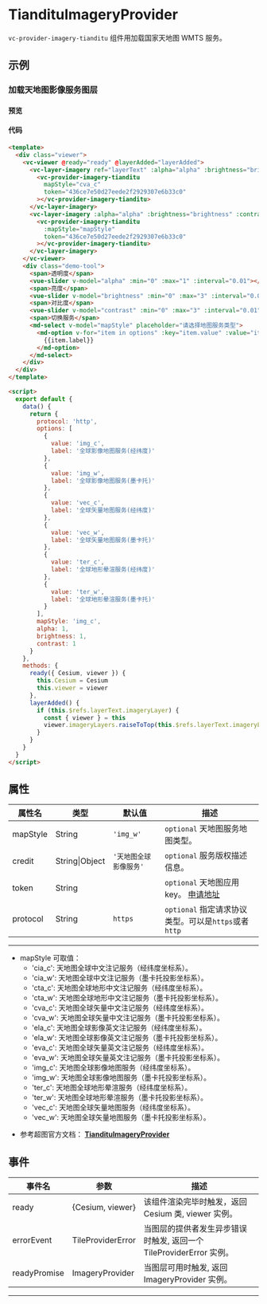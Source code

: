 # TiandituImageryProvider

`vc-provider-imagery-tianditu` 组件用加载国家天地图 WMTS 服务。

## 示例

### 加载天地图影像服务图层

#### 预览

<doc-preview>
  <template>
    <div class="viewer">
      <vc-viewer @ready="ready" @layerAdded="layerAdded">
        <vc-layer-imagery ref="layerText" :alpha="alpha" :brightness="brightness" :contrast="contrast">
          <vc-provider-imagery-tianditu
            mapStyle="cva_c"
            token="436ce7e50d27eede2f2929307e6b33c0"
          ></vc-provider-imagery-tianditu>
        </vc-layer-imagery>
        <vc-layer-imagery :alpha="alpha" :brightness="brightness" :contrast="contrast">
          <vc-provider-imagery-tianditu
            :mapStyle="mapStyle"
            token="436ce7e50d27eede2f2929307e6b33c0"
          ></vc-provider-imagery-tianditu>
        </vc-layer-imagery>
      </vc-viewer>
      <div class="demo-tool">
        <span>透明度</span>
        <vue-slider v-model="alpha" :min="0" :max="1" :interval="0.01"></vue-slider>
        <span>亮度</span>
        <vue-slider v-model="brightness" :min="0" :max="3" :interval="0.01"></vue-slider>
        <span>对比度</span>
        <vue-slider v-model="contrast" :min="0" :max="3" :interval="0.01"></vue-slider>
        <span>切换服务</span>
        <md-select v-model="mapStyle" placeholder="请选择地图服务类型">
          <md-option v-for="item in options" :key="item.value" :value="item.value">
            {{item.label}}
          </md-option>
        </md-select>
      </div>
    </div>
  </template>

  <script>
    export default {
      data() {
        return {
          protocol: 'http',
          options: [
            {
              value: 'img_c',
              label: '全球影像地图服务(经纬度)'
            },
            {
              value: 'img_w',
              label: '全球影像地图服务(墨卡托)'
            },
            {
              value: 'vec_c',
              label: '全球矢量地图服务(经纬度)'
            },
            {
              value: 'vec_w',
              label: '全球矢量地图服务(墨卡托)'
            },
            {
              value: 'ter_c',
              label: '全球地形晕渲服务(经纬度)'
            },
            {
              value: 'ter_w',
              label: '全球地形晕渲服务(墨卡托)'
            }
          ],
          mapStyle: 'img_c',
          alpha: 1,
          brightness: 1,
          contrast: 1
        }
      },
      methods: {
        ready({ Cesium, viewer }) {
          this.Cesium = Cesium
          this.viewer = viewer
        },
        layerAdded() {
          if (this.$refs.layerText.imageryLayer) {
            const { viewer } = this
            viewer.imageryLayers.raiseToTop(this.$refs.layerText.imageryLayer)
          }
        }
      }
    }
  </script>
</doc-preview>

#### 代码

```html
<template>
  <div class="viewer">
    <vc-viewer @ready="ready" @layerAdded="layerAdded">
      <vc-layer-imagery ref="layerText" :alpha="alpha" :brightness="brightness" :contrast="contrast">
        <vc-provider-imagery-tianditu
          mapStyle="cva_c"
          token="436ce7e50d27eede2f2929307e6b33c0"
        ></vc-provider-imagery-tianditu>
      </vc-layer-imagery>
      <vc-layer-imagery :alpha="alpha" :brightness="brightness" :contrast="contrast">
        <vc-provider-imagery-tianditu
          :mapStyle="mapStyle"
          token="436ce7e50d27eede2f2929307e6b33c0"
        ></vc-provider-imagery-tianditu>
      </vc-layer-imagery>
    </vc-viewer>
    <div class="demo-tool">
      <span>透明度</span>
      <vue-slider v-model="alpha" :min="0" :max="1" :interval="0.01"></vue-slider>
      <span>亮度</span>
      <vue-slider v-model="brightness" :min="0" :max="3" :interval="0.01"></vue-slider>
      <span>对比度</span>
      <vue-slider v-model="contrast" :min="0" :max="3" :interval="0.01"></vue-slider>
      <span>切换服务</span>
      <md-select v-model="mapStyle" placeholder="请选择地图服务类型">
        <md-option v-for="item in options" :key="item.value" :value="item.value">
          {{item.label}}
        </md-option>
      </md-select>
    </div>
  </div>
</template>

<script>
  export default {
    data() {
      return {
        protocol: 'http',
        options: [
          {
            value: 'img_c',
            label: '全球影像地图服务(经纬度)'
          },
          {
            value: 'img_w',
            label: '全球影像地图服务(墨卡托)'
          },
          {
            value: 'vec_c',
            label: '全球矢量地图服务(经纬度)'
          },
          {
            value: 'vec_w',
            label: '全球矢量地图服务(墨卡托)'
          },
          {
            value: 'ter_c',
            label: '全球地形晕渲服务(经纬度)'
          },
          {
            value: 'ter_w',
            label: '全球地形晕渲服务(墨卡托)'
          }
        ],
        mapStyle: 'img_c',
        alpha: 1,
        brightness: 1,
        contrast: 1
      }
    },
    methods: {
      ready({ Cesium, viewer }) {
        this.Cesium = Cesium
        this.viewer = viewer
      },
      layerAdded() {
        if (this.$refs.layerText.imageryLayer) {
          const { viewer } = this
          viewer.imageryLayers.raiseToTop(this.$refs.layerText.imageryLayer)
        }
      }
    }
  }
</script>
```

## 属性

| 属性名   | 类型           | 默认值                 | 描述                                                                         |
| -------- | -------------- | ---------------------- | ---------------------------------------------------------------------------- |
| mapStyle | String         | `'img_w'`              | `optional` 天地图服务地图类型。                                              |
| credit   | String\|Object | `'天地图全球影像服务'` | `optional` 服务版权描述信息。                                                |
| token    | String         |                        | `optional` 天地图应用 key。 [申请地址](http://lbs.tianditu.gov.cn/home.html) |
| protocol | String         | `https`                | `optional` 指定请求协议类型。可以是`https`或者`http`                         |

---

- mapStyle 可取值：
  - 'cia_c': 天地图全球中文注记服务（经纬度坐标系）。
  - 'cia_w': 天地图全球中文注记服务（墨卡托投影坐标系）。
  - 'cta_c': 天地图全球地形中文注记服务（经纬度坐标系）。
  - 'cta_w': 天地图全球地形中文注记服务（墨卡托投影坐标系）。
  - 'cva_c': 天地图全球矢量中文注记服务（经纬度坐标系）。
  - 'cva_w': 天地图全球矢量中文注记服务（墨卡托投影坐标系）。
  - 'ela_c': 天地图全球影像英文注记服务（经纬度坐标系）。
  - 'ela_w': 天地图全球影像英文注记服务（墨卡托投影坐标系）。
  - 'eva_c': 天地图全球矢量英文注记服务（经纬度坐标系）。
  - 'eva_w': 天地图全球矢量英文注记服务（墨卡托投影坐标系）。
  - 'img_c': 天地图全球影像地图服务（经纬度坐标系）。
  - 'img_w': 天地图全球影像地图服务（墨卡托投影坐标系）。
  - 'ter_c': 天地图全球地形晕渲服务（经纬度坐标系）。
  - 'ter_w': 天地图全球地形晕渲服务（墨卡托投影坐标系）。
  - 'vec_c': 天地图全球矢量地图服务（经纬度坐标系）。
  - 'vec_w': 天地图全球矢量地图服务（墨卡托投影坐标系）。

* 参考超图官方文档： **[TiandituImageryProvider](http://support.supermap.com.cn:8090/webgl/Build/Documentation/TiandituImageryProvider.html)**

## 事件

| 事件名       | 参数              | 描述                                                                |
| ------------ | ----------------- | ------------------------------------------------------------------- |
| ready        | {Cesium, viewer}  | 该组件渲染完毕时触发，返回 Cesium 类, viewer 实例。                 |
| errorEvent   | TileProviderError | 当图层的提供者发生异步错误时触发, 返回一个 TileProviderError 实例。 |
| readyPromise | ImageryProvider   | 当图层可用时触发, 返回 ImageryProvider 实例。                       |

---
